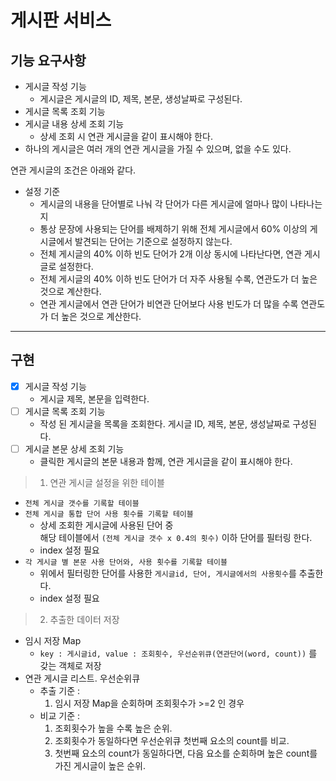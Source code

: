 # 게시판 서비스

## 기능 요구사항

- 게시글 작성 기능
  - 게시글은 게시글의 ID, 제목, 본문, 생성날짜로 구성된다.
- 게시글 목록 조회 기능
- 게시글 내용 상세 조회 기능
  - 상세 조회 시 연관 게시글을 같이 표시해야 한다.
- 하나의 게시글은 여러 개의 연관 게시글을 가질 수 있으며, 없을 수도 있다.

연관 게시글의 조건은 아래와 같다.

- 설정 기준
  - 게시글의 내용을 단어별로 나눠 각 단어가 다른 게시글에 얼마나 많이 나타나는 지 
  - 통상 문장에 사용되는 단어를 배제하기 위해 전체 게시글에서 60% 이상의 게시글에서 발견되는 단어는 기준으로 설정하지 않는다.
  - 전체 게시글의 40% 이하 빈도 단어가 2개 이상 동시에 나타난다면, 연관 게시글로 설정한다.
  - 전체 게시글의 40% 이하 빈도 단어가 더 자주 사용될 수록, 연관도가 더 높은 것으로 계산한다.
  - 연관 게시글에서 연관 단어가 비연관 단어보다 사용 빈도가 더 많을 수록 연관도가 더 높은 것으로 계산한다.

---

## 구현

- [x] 게시글 작성 기능
  - 게시글 제목, 본문을 입력한다.
- [ ] 게시글 목록 조회 기능
  - 작성 된 게시글을 목록을 조회한다. 게시글 ID, 제목, 본문, 생성날짜로 구성된다.
- [ ] 게시글 본문 상세 조회 기능
  - 클릭한 게시글의 본문 내용과 함께, 연관 게시글을 같이 표시해야 한다.
  
> 1. 연관 게시글 설정을 위한 테이블

- `전체 게시글 갯수를 기록할 테이블`
- `전체 게시글 통합 단어 사용 횟수를 기록할 테이블`
  - 상세 조회한 게시글에 사용된 단어 중  
    해당 테이블에서 `(전체 게시글 갯수 x 0.4의 횟수)` 이하 단어를 필터링 한다.
  - index 설정 필요
- `각 게시글 별 본문 사용 단어와, 사용 횟수를 기록할 테이블`
  - 위에서 필터링한 단어를 사용한 `게시글id, 단어, 게시글에서의 사용횟수`를 추출한다.
  - index 설정 필요

> 2. 추출한 데이터 저장

- 임시 저장 Map
  - `key : 게시글id, value : 조회횟수, 우선순위큐(연관단어(word, count))` 를 갖는 객체로 저장
- 연관 게시글 리스트. 우선순위큐
  - 추출 기준 :
    1. 임시 저장 Map을 순회하며 조회횟수가 >=2 인 경우
  - 비교 기준 :
    1. 조회횟수가 높을 수록 높은 순위.
    2. 조회횟수가 동일하다면 우선순위큐 첫번째 요소의 count를 비교.
    3. 첫번째 요소의 count가 동일하다면, 다음 요소를 순회하며 높은 count를 가진 게시글이 높은 순위.

